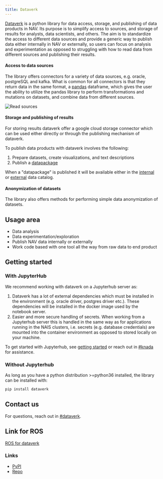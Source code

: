 ```yaml
---
title: Dataverk
---
```


[Dataverk](https://pypi.org/project/dataverk) is a python library for data access, storage, and publishing 
of data products in NAV. Its purpose is to simplify access to sources, and storage of results for analysts, 
data scientists, and others. The aim is to standardize the access to different data sources and provide a generic 
way to publish data either internally in NAV or externally, so users can focus on analysis and experimentation as opposed 
to struggling with how to read data from different sources and publishing their results.  

#### Access to data sources
The library offers connectors for a variety of data sources, e.g. oracle, postgreSQL and kafka. What is common for all 
connectors is that they return data in the same format, a [pandas](https://pandas.pydata.org/docs) dataframe, which gives 
the user the ability to utilize the pandas library to perform transformations and mutations on datasets, and combine data 
from different sources.

![Read sources](//img/dv_les_kilde.png)

#### Storage and publishing of results
For storing results dataverk offer a google cloud storage connector which can be used either directly or through the 
publishing mechanism of dataverk.

To publish data products with dataverk involves the following:
1. Prepare datasets, create visualizations, and text descriptions
2. Publish a [datapackage](../dele-innsikt/datapakker)

When a "datapackage" is published it will be available either in the [internal](https://data.intern.nav.no) or 
[external](https://data.nav.no) data catalog. 

#### Anonymization of datasets
The library also offers methods for performing simple data anonymization of datasets.

## Usage area
- Data analysis
- Data experimentation/exploration
- Publish NAV data internally or externally
- Work code based with one tool all the way from raw data to end product

## Getting started

### With JupyterHub
We recommend working with dataverk on a Jupyterhub server as:
1. Dataverk has a lot of external dependencies which must be installed in the environment (e.g. oracle driver, postgres 
driver etc.). These dependencies will be installed in the docker image used by the notebook server.
2. Easier and more secure handling of secrets. When working from a Jupyterhub server this is handled in the same way as 
for applications running in the NAIS clusters, i.e. secrets (e.g. database credentials) are mounted into the container 
environment as opposed to stored locally on your machine.

To get started with Jupyterhub, see [getting started](onprem/getting-started) or reach out in 
[#knada](https://nav-it.slack.com/archives/CGRMQHT50) for assistance.

### Without Jupyterhub
As long as you have a python distribution >=python36 installed, the library can be installed with:
````bash
pip install dataverk
````

## Contact us
For questions, reach out in [#dataverk](https://nav-it.slack.com/archives/CCY2V3N4E).

## Link for ROS
[ROS for dataverk](https://apps.powerapps.com/play/f8517640-ea01-46e2-9c09-be6b05013566?ID=209)

### Links
* [PyPI](https://pypi.org/project/dataverk)
* [Repo](https://github.com/navikt/dataverk)
